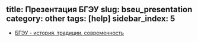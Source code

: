 title: Презентация БГЭУ
slug: bseu_presentation
category: other
tags: [help]
sidebar_index: 5
---

- [БГЭУ - история, традиции, современность](/files/BSEU_prezent.ppt)

